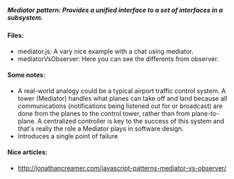 ##### Mediator pattern: Provides a unified interface to a set of interfaces in a subsystem.

#### Files:
+ mediator.js: A vary nice example with a chat using mediator.
+ mediatorVsObserver: Here you can see the differents from observer.

#### Some notes:
+ A real-world analogy could be a typical airport traffic control system. A tower (Mediator) handles what planes can take off and land because all communications (notifications being listened out for or broadcast) are done from the planes to the control tower, rather than from plane-to-plane. A centralized controller is key to the success of this system and that's really the role a Mediator plays in software design.
+ Introduces a single point of failure

#### Nice articles:
+ http://jonathancreamer.com/javascript-patterns-mediator-vs-observer/